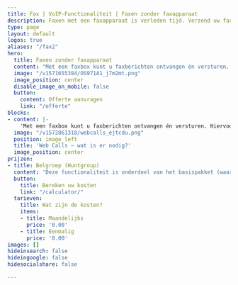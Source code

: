 ```yaml
---
title: Fax | VoIP-Functionaliteit | Faxen zonder faxapparaat
description: Faxen met een faxapparaat is verleden tijd. Verzend uw faxen online en ontvang inkomende faxen als een pdf-bestand in uw e-mail.
type: page
layout: default
logos: true
aliases: "/fax2"
hero:
  title: Faxen zonder faxapparaat
  content: "Met een faxbox kunt u faxberichten ontvangen én versturen. Hiervoor heeft u geen fysiek faxapparaat meer nodig, alles gaat via internet. <b>Inkomende faxberichten</b> komen als PDF-bericht per email op één of meer emailadressen binnen. Wilt u een **fax versturen**, dan kunt u het te faxen bestand als PDF-document uploaden op de telefooncentrale. Het bericht komt dan bij uw relatie als fax binnen."
  image: "/v1571655384/OS971A1_j7m2mt.png"
  image_position: center
  disable_image_on_mobile: false
  button:
    content: Offerte aanvragen
    link: "/offerte"
blocks:
- content: |-
    'Met een faxbox kunt u faxberichten ontvangen én versturen. Hiervoor heeft u geen fysiek faxapparaat meer nodig, alles gaat via internet. <b>Inkomende faxberichten</b> komen als PDF-bericht per email op één of meer emailadressen binnen. Wilt u een **fax versturen**, dan kunt u het te faxen bestand als PDF-document uploaden op de telefooncentrale. Het bericht komt dan bij uw relatie als fax binnen.'
  image: "/v1572861318/webcalls_ejtcdu.png"
  position: image_left
  title: 'Web Calls – wat is er nodig?'
  image_position: center
prijzen:
- title: Belgroep (Huntgroup)
  content: 'Deze functionaliteit is onderdeel van het basispakket (waar u €7,50 excl. BTW voor betaalt).'
  button:
    title: Bereken uw kosten
    link: "/calculator/"
  tarieven:
    title: Wat zijn de kosten?
    items:
    - title: Maandelijks
      price: '0.00'
    - title: Eenmalig
      price: '0.00'
images: []
hideinsearch: false
hideingoogle: false
hidesocialshare: false

---
```

